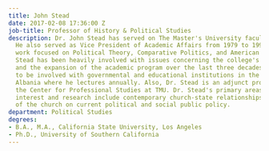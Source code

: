 ```yaml
---
title: John Stead
date: 2017-02-08 17:36:00 Z
job-title: Professor of History & Political Studies
description: Dr. John Stead has served on The Master's University faculty since 1970.
  He also served as Vice President of Academic Affairs from 1979 to 1995. His doctoral
  work focused on Political Theory, Comparative Politics, and American Politics. Dr.
  Stead has been heavily involved with issues concerning the college's accreditation
  and the expansion of the academic program over the last three decades. He continues
  to be involved with governmental and educational institutions in the country of
  Albania where he lectures annually. Also, Dr. Stead is an adjunct professor for
  the Center for Professional Studies at TMU. Dr. Stead's primary areas of academic
  interest and research include contemporary church-state relationships and the impact
  of the church on current political and social public policy.
department: Political Studies
degrees:
- B.A., M.A., California State University, Los Angeles
- Ph.D., University of Southern California
---
```

